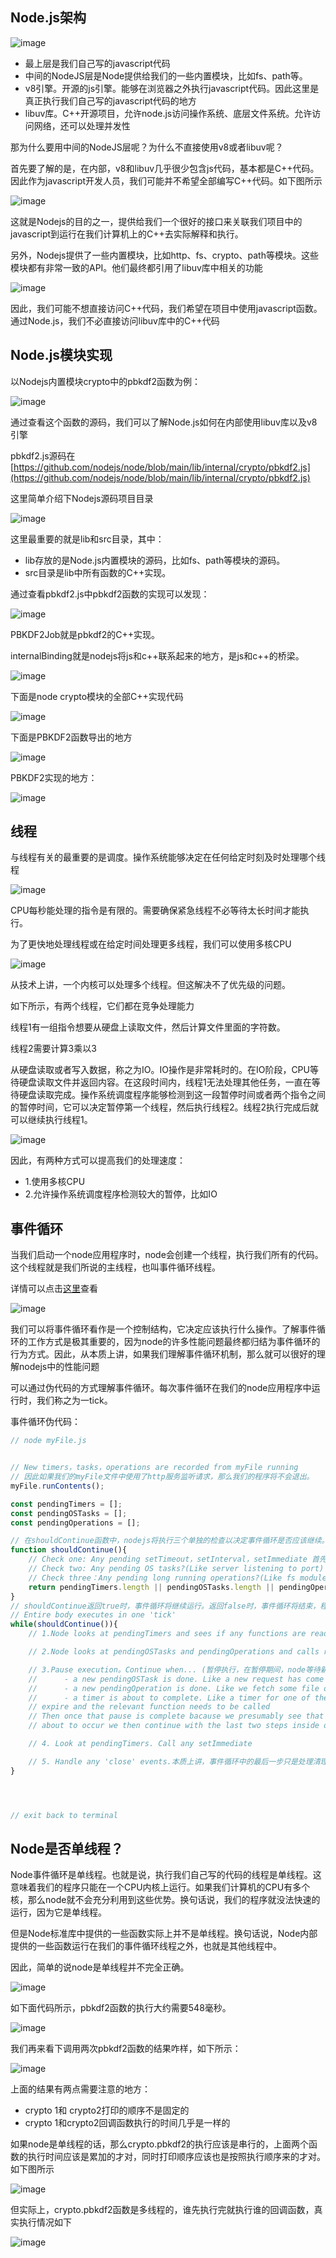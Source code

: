 ## Node.js架构

![image](../../../../imgs/node_01.jpg)

- 最上层是我们自己写的javascript代码
- 中间的NodeJS层是Node提供给我们的一些内置模块，比如fs、path等。
- v8引擎。开源的js引擎。能够在浏览器之外执行javascript代码。因此这里是真正执行我们自己写的javascript代码的地方
- libuv库。C++开源项目，允许node.js访问操作系统、底层文件系统。允许访问网络，还可以处理并发性

那为什么要用中间的NodeJS层呢？为什么不直接使用v8或者libuv呢？

首先要了解的是，在内部，v8和libuv几乎很少包含js代码，基本都是C++代码。因此作为javascript开发人员，我们可能并不希望全部编写C++代码。如下图所示

![image](../../../../imgs/node_02.jpg)


这就是Nodejs的目的之一，提供给我们一个很好的接口来关联我们项目中的javascript到运行在我们计算机上的C++去实际解释和执行。


另外，Nodejs提供了一些内置模块，比如http、fs、crypto、path等模块。这些模块都有非常一致的API。他们最终都引用了libuv库中相关的功能

![image](../../../../imgs/node_03.jpg)


因此，我们可能不想直接访问C++代码，我们希望在项目中使用javascript函数。通过Node.js，我们不必直接访问libuv库中的C++代码


## Node.js模块实现
以Nodejs内置模块crypto中的pbkdf2函数为例：

![image](../../../../imgs/node_04.jpg)

通过查看这个函数的源码，我们可以了解Node.js如何在内部使用libuv库以及v8引擎

pbkdf2.js源码在[https://github.com/nodejs/node/blob/main/lib/internal/crypto/pbkdf2.js](https://github.com/nodejs/node/blob/main/lib/internal/crypto/pbkdf2.js)

这里简单介绍下Nodejs源码项目目录

![image](../../../../imgs/node_05.jpg)

这里最重要的就是lib和src目录，其中：
- lib存放的是Node.js内置模块的源码，比如fs、path等模块的源码。
- src目录是lib中所有函数的C++实现。

通过查看pbkdf2.js中pbkdf2函数的实现可以发现：

![image](../../../../imgs/node_06.jpg)

PBKDF2Job就是pbkdf2的C++实现。

internalBinding就是nodejs将js和c++联系起来的地方，是js和c++的桥梁。

![image](../../../../imgs/node_07.jpg)

下面是node crypto模块的全部C++实现代码

![image](../../../../imgs/node_08.jpg)

下面是PBKDF2函数导出的地方

![image](../../../../imgs/node_09.jpg)

PBKDF2实现的地方：

![image](../../../../imgs/node_10.jpg)


## 线程
与线程有关的最重要的是调度。操作系统能够决定在任何给定时刻及时处理哪个线程

![image](../../../../imgs/node_11.jpg)

CPU每秒能处理的指令是有限的。需要确保紧急线程不必等待太长时间才能执行。

为了更快地处理线程或在给定时间处理更多线程，我们可以使用多核CPU

![image](../../../../imgs/node_12.jpg)

从技术上讲，一个内核可以处理多个线程。但这解决不了优先级的问题。


如下所示，有两个线程，它们都在竞争处理能力

线程1有一组指令想要从硬盘上读取文件，然后计算文件里面的字符数。

线程2需要计算3乘以3

从硬盘读取或者写入数据，称之为IO。IO操作是非常耗时的。在IO阶段，CPU等待硬盘读取文件并返回内容。在这段时间内，线程1无法处理其他任务，一直在等待硬盘读取完成。操作系统调度程序能够检测到这一段暂停时间或者两个指令之间的暂停时间，它可以决定暂停第一个线程，然后执行线程2。线程2执行完成后就可以继续执行线程1。

![image](../../../../imgs/node_13.jpg)


因此，有两种方式可以提高我们的处理速度：

- 1.使用多核CPU
- 2.允许操作系统调度程序检测较大的暂停，比如IO


## 事件循环

当我们启动一个node应用程序时，node会创建一个线程，执行我们所有的代码。这个线程就是我们所说的主线程，也叫事件循环线程。

详情可以点击[这里](https://nodejs.org/zh-cn/docs/guides/dont-block-the-event-loop)查看

![image](../../../../imgs/node_14.jpg)

我们可以将事件循环看作是一个控制结构，它决定应该执行什么操作。了解事件循环的工作方式是极其重要的，因为node的许多性能问题最终都归结为事件循环的行为方式。因此，从本质上讲，如果我们理解事件循环机制，那么就可以很好的理解nodejs中的性能问题

可以通过伪代码的方式理解事件循环。每次事件循环在我们的node应用程序中运行时，我们称之为一tick。


事件循环伪代码：

```js
// node myFile.js


// New timers，tasks，operations are recorded from myFile running
// 因此如果我们的myFile文件中使用了http服务监听请求，那么我们的程序将不会退出。
myFile.runContents();

const pendingTimers = [];
const pendingOSTasks = [];
const pendingOperations = [];

// 在shouldContinue函数中，nodejs将执行三个单独的检查以决定事件循环是否应该继续。
function shouldContinue(){
    // Check one: Any pending setTimeout，setInterval，setImmediate 首先，先检查是否有setTimeout、setInterval、setImmediate注册的回调函数
    // Check two: Any pending OS tasks?(Like server listening to port) 其次，检查是否有任何挂起的操作系统任务。比如检查是否服务器仍在监听传入的请求。
    // Check three：Any pending long running operations?(Like fs module) 。检查是否存在长时间运行的操作。和第二次检查有点类似。但两者之间有明显的区别。长时间运行的操作的示例：FS模块的回调函数
    return pendingTimers.length || pendingOSTasks.length || pendingOperations.length
}
// shouldContinue返回true时，事件循环将继续运行。返回false时，事件循环将结束，程序执行到底部，并退出
// Entire body executes in one 'tick'
while(shouldContinue()){
    // 1.Node looks at pendingTimers and sees if any functions are ready to be called. setTimeout，setInterval

    // 2.Node looks at pendingOSTasks and pendingOperations and calls relevant callbakcs

    // 3.Pause execution。Continue when... (暂停执行，在暂停期间，node等待新的事件发生。node just sits around and got no other work to do，it just going to waint until it see):
    //      - a new pendingOSTask is done. Like a new request has come in one some port that we are listening to.
    //      - a new pendingOperation is done. Like we fetch some file of the hard drive
    //      - a timer is about to complete. Like a timer for one of the setTimeout or setIntervals is about to 
    // expire and the relevant function needs to be called
    // Then once that pause is complete bacause we presumably see that something is 
    // about to occur we then continue with the last two steps inside of the event loop

    // 4. Look at pendingTimers. Call any setImmediate

    // 5. Handle any 'close' events.本质上讲，事件循环中的最后一步只是处理清理代码和清理
}




// exit back to terminal


```

## Node是否单线程？
Node事件循环是单线程。也就是说，执行我们自己写的代码的线程是单线程。这意味着我们的程序只能在一个CPU内核上运行。如果我们计算机的CPU有多个核，那么node就不会充分利用到这些优势。换句话说，我们的程序就没法快速的运行，因为它是单线程。

但是Node标准库中提供的一些函数实际上并不是单线程。换句话说，Node内部提供的一些函数运行在我们的事件循环线程之外，也就是其他线程中。

因此，简单的说node是单线程并不完全正确。

![image](../../../../imgs/node_15.jpg)


如下面代码所示，pbkdf2函数的执行大约需要548毫秒。

![image](../../../../imgs/node_16.jpg)

我们再来看下调用两次pbkdf2函数的结果咋样，如下所示：

![image](../../../../imgs/node_17.jpg)


上面的结果有两点需要注意的地方：

- crypto 1和 crypto2打印的顺序不是固定的
- crypto 1和crypto2回调函数执行的时间几乎是一样的

如果node是单线程的话，那么crypto.pbkdf2的执行应该是串行的，上面两个函数的执行时间应该是累加的才对，同时打印顺序应该也是按照执行顺序来的才对。如下图所示

![image](../../../../imgs/node_18.jpg)


但实际上，crypto.pbkdf2函数是多线程的，谁先执行完就执行谁的回调函数，真实执行情况如下

![image](../../../../imgs/node_19.jpg)
